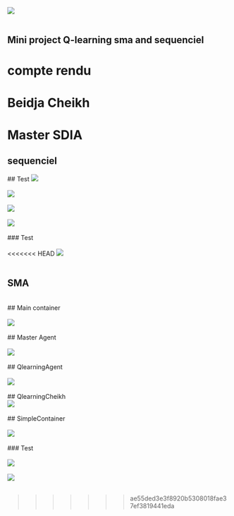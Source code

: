 
<img src="capture/img.png"><br><br>
<h2>Mini project Q-learning sma and sequenciel</h2>
<h1>compte rendu</h1>
<h1>Beidja Cheikh</h1>
<h1>Master SDIA</h1>
<h2>sequenciel</h2>
## Test
<img src="capture/ad_gif.gif"><br><br>
<img src="capture/img1.png"><br><br>
<img src="capture/img2.png"><br><br>
<img src="capture/img3.png"><br><br>
### Test <br><br>
<<<<<<< HEAD
<img src="capture/img5.png"><br><br>



<h2>SMA</h2><br>
## Main container <br><br>
<img src="capture/img4.png"><br><br>
## Master Agent <br><br>
<img src="capture/img6.png"><br><br>
## QlearningAgent <br><br>
<img src="capture/img7.png"><br><br>
## QlearningCheikh <br>
<img src="capture/img8.png"><br><br>
## SimpleContainer <br><br>
<img src="capture/img9.png"><br><br>
### Test <br><br>
<img src="capture/img10.png"><br><br>
<img src="capture/img11.png"><br><br>







>>>>>>> ae55ded3e3f8920b5308018fae37ef3819441eda





